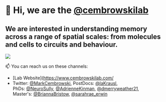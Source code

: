 
# 👋 Hi, we are the [@cembrowskilab](https://www.cembrowskilab.com/)

## We are interested in understanding memory across a range of spatial scales: from molecules and cells to circuits and behaviour.  
![](https://media-exp1.licdn.com/dms/image/C5616AQFa9YejbQKsvw/profile-displaybackgroundimage-shrink_350_1400/0/1598040090700?e=1652313600&v=beta&t=3tNPgDfHaYZRqnuYNy77_-G7BMpbgTcPafXe3nhfBGQ)
  
📫  You can reach us on these channels:
- [Lab Website](https://www.cembrowskilab.com/
- Twitter: [@MarkCembrowski](https://twitter.com/MarkCembrowski), 
     PostDocs: [@laKrausl](https://twitter.com/laKrausl),   
     PhDs: [@NeuroSully](https://twitter.com/NeuroSully), [@AdrienneKinman](https://twitter.com/AdrienneKinman), [@dmerryweather21](https://twitter.com/dmerryweather21),  
     Master's: [@BriannaBristow](https://twitter.com/BriannaBristow), [@sarahrae_erwin](https://twitter.com/sarahrae_erwin)    

<!---
cembrowskilab/cembrowskilab is a ✨ special ✨ repository because its `README.md` (this file) appears on your GitHub profile.
You can click the Preview link to take a look at your changes.
--->
